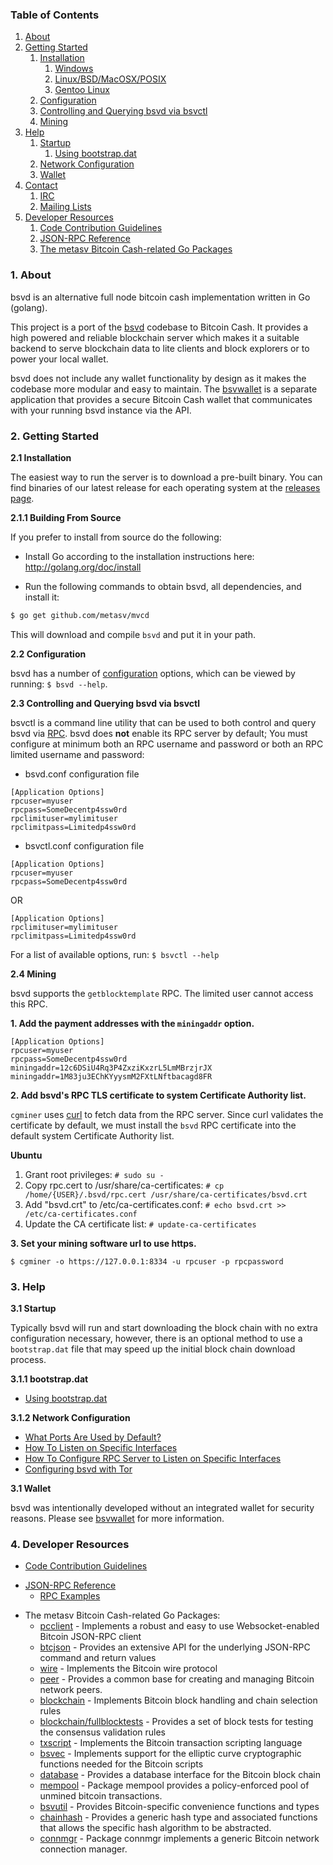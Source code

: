 ### Table of Contents
1. [About](#About)
2. [Getting Started](#GettingStarted)
    1. [Installation](#Installation)
        1. [Windows](#WindowsInstallation)
        2. [Linux/BSD/MacOSX/POSIX](#PosixInstallation)
          1. [Gentoo Linux](#GentooInstallation)
    2. [Configuration](#Configuration)
    3. [Controlling and Querying bsvd via bsvctl](#BsvctlConfig)
    4. [Mining](#Mining)
3. [Help](#Help)
    1. [Startup](#Startup)
        1. [Using bootstrap.dat](#BootstrapDat)
    2. [Network Configuration](#NetworkConfig)
    3. [Wallet](#Wallet)
4. [Contact](#Contact)
    1. [IRC](#ContactIRC)
    2. [Mailing Lists](#MailingLists)
5. [Developer Resources](#DeveloperResources)
    1. [Code Contribution Guidelines](#ContributionGuidelines)
    2. [JSON-RPC Reference](#JSONRPCReference)
    3. [The metasv Bitcoin Cash-related Go Packages](#GoPackages)

<a name="About" />

### 1. About

bsvd is an alternative full node bitcoin cash implementation written in Go (golang).

This project is a port of the [bsvd](https://github.com/metasv/mvcd) codebase to Bitcoin Cash. It provides a high powered
and reliable blockchain server which makes it a suitable backend to serve blockchain data to lite clients and block explorers
or to power your local wallet.

bsvd does not include any wallet functionality by design as it makes the codebase more modular and easy to maintain. 
The [bsvwallet](https://github.com/metasv/bsvwallet) is a separate application that provides a secure Bitcoin Cash wallet 
that communicates with your running bsvd instance via the API.

<a name="GettingStarted" />

### 2. Getting Started

<a name="Installation" />

**2.1 Installation**

The easiest way to run the server is to download a pre-built binary. You can find binaries of our latest release for each operating system at the [releases page](https://github.com/metasv/mvcd/releases).

<a name="WindowsInstallation" />

**2.1.1 Building From Source**<br />

If you prefer to install from source do the following:

- Install Go according to the installation instructions here:
  http://golang.org/doc/install

- Run the following commands to obtain bsvd, all dependencies, and install it:

```bash
$ go get github.com/metasv/mvcd
```

This will download and compile `bsvd` and put it in your path.

**2.2 Configuration**

bsvd has a number of [configuration](http://godoc.org/github.com/metasv/mvcd)
options, which can be viewed by running: `$ bsvd --help`.

<a name="BsvctlConfig" />

**2.3 Controlling and Querying bsvd via bsvctl**

bsvctl is a command line utility that can be used to both control and query bsvd
via [RPC](http://www.wikipedia.org/wiki/Remote_procedure_call).  bsvd does
**not** enable its RPC server by default;  You must configure at minimum both an
RPC username and password or both an RPC limited username and password:

* bsvd.conf configuration file
```
[Application Options]
rpcuser=myuser
rpcpass=SomeDecentp4ssw0rd
rpclimituser=mylimituser
rpclimitpass=Limitedp4ssw0rd
```
* bsvctl.conf configuration file
```
[Application Options]
rpcuser=myuser
rpcpass=SomeDecentp4ssw0rd
```
OR
```
[Application Options]
rpclimituser=mylimituser
rpclimitpass=Limitedp4ssw0rd
```
For a list of available options, run: `$ bsvctl --help`

<a name="Mining" />

**2.4 Mining**

bsvd supports the `getblocktemplate` RPC.
The limited user cannot access this RPC.


**1. Add the payment addresses with the `miningaddr` option.**

```
[Application Options]
rpcuser=myuser
rpcpass=SomeDecentp4ssw0rd
miningaddr=12c6DSiU4Rq3P4ZxziKxzrL5LmMBrzjrJX
miningaddr=1M83ju3EChKYyysmM2FXtLNftbacagd8FR
```

**2. Add bsvd's RPC TLS certificate to system Certificate Authority list.**

`cgminer` uses [curl](http://curl.haxx.se/) to fetch data from the RPC server.
Since curl validates the certificate by default, we must install the `bsvd` RPC
certificate into the default system Certificate Authority list.

**Ubuntu**

1. Grant root privileges: `# sudo su -`
2. Copy rpc.cert to /usr/share/ca-certificates: `# cp /home/{USER}/.bsvd/rpc.cert /usr/share/ca-certificates/bsvd.crt`
3. Add "bsvd.crt" to /etc/ca-certificates.conf: `# echo bsvd.crt >> /etc/ca-certificates.conf`
4. Update the CA certificate list: `# update-ca-certificates`

**3. Set your mining software url to use https.**

`$ cgminer -o https://127.0.0.1:8334 -u rpcuser -p rpcpassword`

<a name="Help" />

### 3. Help

<a name="Startup" />

**3.1 Startup**

Typically bsvd will run and start downloading the block chain with no extra
configuration necessary, however, there is an optional method to use a
`bootstrap.dat` file that may speed up the initial block chain download process.

<a name="BootstrapDat" />

**3.1.1 bootstrap.dat**

* [Using bootstrap.dat](https://github.com/metasv/mvcd/tree/master/docs/using_bootstrap_dat.md)

<a name="NetworkConfig" />

**3.1.2 Network Configuration**

* [What Ports Are Used by Default?](https://github.com/metasv/mvcd/tree/master/docs/default_ports.md)
* [How To Listen on Specific Interfaces](https://github.com/metasv/mvcd/tree/master/docs/configure_peer_server_listen_interfaces.md)
* [How To Configure RPC Server to Listen on Specific Interfaces](https://github.com/metasv/mvcd/tree/master/docs/configure_rpc_server_listen_interfaces.md)
* [Configuring bsvd with Tor](https://github.com/metasv/mvcd/tree/master/docs/configuring_tor.md)

<a name="Wallet" />

**3.1 Wallet**

bsvd was intentionally developed without an integrated wallet for security
reasons.  Please see [bsvwallet](https://github.com/metasv/bsvwallet) for more
information.

<a name="DeveloperResources" />

### 4. Developer Resources

<a name="ContributionGuidelines" />

* [Code Contribution Guidelines](https://github.com/metasv/mvcd/tree/master/docs/code_contribution_guidelines.md)

<a name="JSONRPCReference" />

* [JSON-RPC Reference](https://github.com/metasv/mvcd/tree/master/docs/json_rpc_api.md)
    * [RPC Examples](https://github.com/metasv/mvcd/tree/master/docs/json_rpc_api.md#ExampleCode)

<a name="GoPackages" />

* The metasv Bitcoin Cash-related Go Packages:
    * [pcclient](https://github.com/metasv/mvcd/tree/master/rpcclient) - Implements a
      robust and easy to use Websocket-enabled Bitcoin JSON-RPC client
    * [btcjson](https://github.com/metasv/mvcd/tree/master/btcjson) - Provides an extensive API
      for the underlying JSON-RPC command and return values
    * [wire](https://github.com/metasv/mvcd/tree/master/wire) - Implements the
      Bitcoin wire protocol
    * [peer](https://github.com/metasv/mvcd/tree/master/peer) -
      Provides a common base for creating and managing Bitcoin network peers.
    * [blockchain](https://github.com/metasv/mvcd/tree/master/blockchain) -
      Implements Bitcoin block handling and chain selection rules
    * [blockchain/fullblocktests](https://github.com/metasv/mvcd/tree/master/blockchain/fullblocktests) -
      Provides a set of block tests for testing the consensus validation rules
    * [txscript](https://github.com/metasv/mvcd/tree/master/txscript) -
      Implements the Bitcoin transaction scripting language
    * [bsvec](https://github.com/metasv/mvcd/tree/master/bsvec) - Implements
      support for the elliptic curve cryptographic functions needed for the
      Bitcoin scripts
    * [database](https://github.com/metasv/mvcd/tree/master/database) -
      Provides a database interface for the Bitcoin block chain
    * [mempool](https://github.com/metasv/mvcd/tree/master/mempool) -
      Package mempool provides a policy-enforced pool of unmined bitcoin
      transactions.
    * [bsvutil](https://github.com/metasv/bsvutil) - Provides Bitcoin-specific
      convenience functions and types
    * [chainhash](https://github.com/metasv/mvcd/tree/master/chaincfg/chainhash) -
      Provides a generic hash type and associated functions that allows the
      specific hash algorithm to be abstracted.
    * [connmgr](https://github.com/metasv/mvcd/tree/master/connmgr) -
      Package connmgr implements a generic Bitcoin network connection manager.

